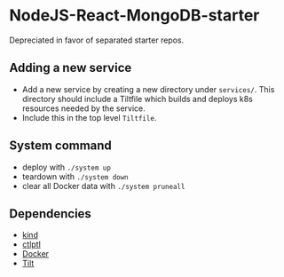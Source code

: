# NodeJS-React-MongoDB-starter

Depreciated in favor of separated starter repos.

## Adding a new service

- Add a new service by creating a new directory under `services/`. This directory should include a Tiltfile which builds and deploys k8s resources needed by the service.
- Include this in the top level `Tiltfile`.

## System command

- deploy with `./system up`
- teardown with `./system down`
- clear all Docker data with `./system pruneall`

## Dependencies

- [kind](https://kind.sigs.k8s.io/)
- [ctlptl](https://github.com/tilt-dev/ctlptl)
- [Docker](https://docs.docker.com/get-docker/)
- [Tilt](https://tilt.dev/)
